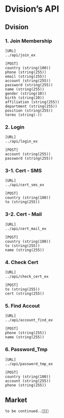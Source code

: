 # Dvision’s API

## Dvision

### 1. Join Membership
```
[URL]
../api/join_ex

[POST]
country (string(100))
phone (string(255))
email (string(255))
account (string(255))
password (string(255))
name (string(255))
gender (string(10))
birth (string(20))
affiliation (string(255))
department (string(255))
position (string(255))
terms (string(-))
```

### 2. Login
```
[URL]
../api/login_ex

[POST]
account (string(255))
password (string(255))
```

### 3-1. Cert - SMS
```
[URL]
../api/cert_sms_ex

[POST]
country (string(100))
to (string(255))
```

### 3-2. Cert - Mail
```
[URL]
../api/cert_mail_ex

[POST]
country (string(100))
to (string(255))
name (string(255))
```

### 4. Check Cert
```
[URL]
../api/check_cert_ex

[POST]
to (string(255))
cert (string(255))
```

### 5. Find Accout
```
[URL]
../api/account_find_ex

[POST]
phone (string(255))
name (string(255))
```

### 6. Password_Tmp
```
[URL]
../api/password_tmp_ex

[POST]
country (string(100))
account (string(255))
phone (string(255))
```

## Market
```
to be continued..🎁🎁🎁
```